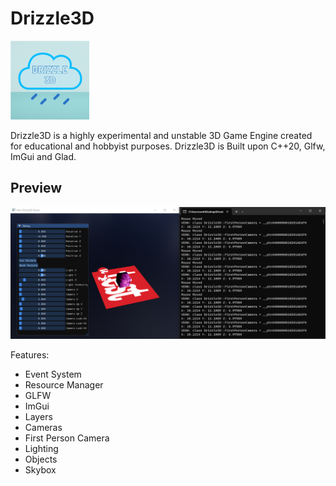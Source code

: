 # Drizzle3D
<img src="https://github.com/Cherrytree56567/Drizzle3D/blob/master/Images/Drizzle3D.png?raw=true" width="25%" height="25%">

Drizzle3D is a highly experimental and unstable 3D Game Engine created for educational and hobbyist purposes. Drizzle3D is Built upon C++20, Glfw, ImGui and Glad.

## Preview
![](https://github.com/Cherrytree56567/Drizzle3D/blob/master/Images/preview.png?raw=true)

Features:
- Event System
- Resource Manager
- GLFW
- ImGui
- Layers
- Cameras
- First Person Camera
- Lighting
- Objects
- Skybox

